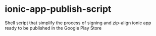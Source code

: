 # ionic-app-publish-script
Shell script that simplify the process of signing and zip-align ionic app ready to be published in the Google Play Store
